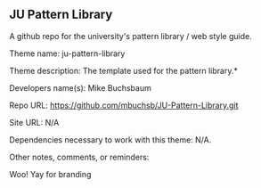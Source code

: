 JU Pattern Library
----
A github repo for the university's pattern library / web style guide.

Theme name: ju-pattern-library

Theme description: The template used for the pattern library.*

Developers name(s): Mike Buchsbaum

Repo URL: https://github.com/mbuchsb/JU-Pattern-Library.git

Site URL: N/A

Dependencies necessary to work with this theme: N/A.

Other notes, comments, or reminders:

Woo! Yay for branding